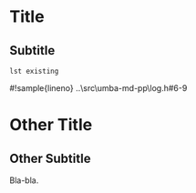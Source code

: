 
# Title
## Subtitle

```
lst existing
```

#!sample{lineno} ..\src\umba-md-pp\log.h#6-9

# Other Title

## Other Subtitle

Bla-bla.
